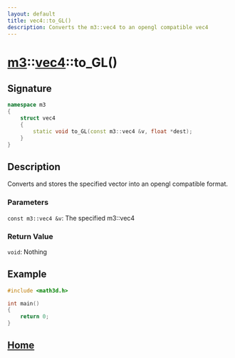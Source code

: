 ```yaml
---
layout: default
title: vec4::to_GL()
description: Converts the m3::vec4 to an opengl compatible vec4
---
```


# [m3](https://developergy.github.io/math3d)::[vec4](../../types/vec4.md)::to_GL()

## Signature

```c++
namespace m3
{
    struct vec4
    {
        static void to_GL(const m3::vec4 &v, float *dest);
    }
}
```

## Description

Converts and stores the specified vector into an opengl compatible format.

### Parameters

`const m3::vec4 &v`: The specified m3::vec4

### Return Value

`void`: Nothing

## Example

```c++
#include <math3d.h>

int main()
{
    return 0;
}
```

## [Home](https://developergy.github.io/math3d/)